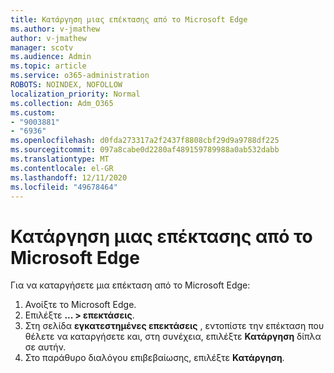 ```yaml
---
title: Κατάργηση μιας επέκτασης από το Microsoft Edge
ms.author: v-jmathew
author: v-jmathew
manager: scotv
ms.audience: Admin
ms.topic: article
ms.service: o365-administration
ROBOTS: NOINDEX, NOFOLLOW
localization_priority: Normal
ms.collection: Adm_O365
ms.custom:
- "9003881"
- "6936"
ms.openlocfilehash: d0fda273317a2f2437f8808cbf29d9a9788df225
ms.sourcegitcommit: 097a8cabe0d2280af489159789988a0ab532dabb
ms.translationtype: MT
ms.contentlocale: el-GR
ms.lasthandoff: 12/11/2020
ms.locfileid: "49678464"
---
```

# <a name="remove-an-extension-from-microsoft-edge"></a>Κατάργηση μιας επέκτασης από το Microsoft Edge

Για να καταργήσετε μια επέκταση από το Microsoft Edge:

1. Ανοίξτε το Microsoft Edge.
2. Επιλέξτε **... > επεκτάσεις**.
3. Στη σελίδα **εγκατεστημένες επεκτάσεις** , εντοπίστε την επέκταση που θέλετε να καταργήσετε και, στη συνέχεια, επιλέξτε **Κατάργηση** δίπλα σε αυτήν.
4. Στο παράθυρο διαλόγου επιβεβαίωσης, επιλέξτε **Κατάργηση**.
